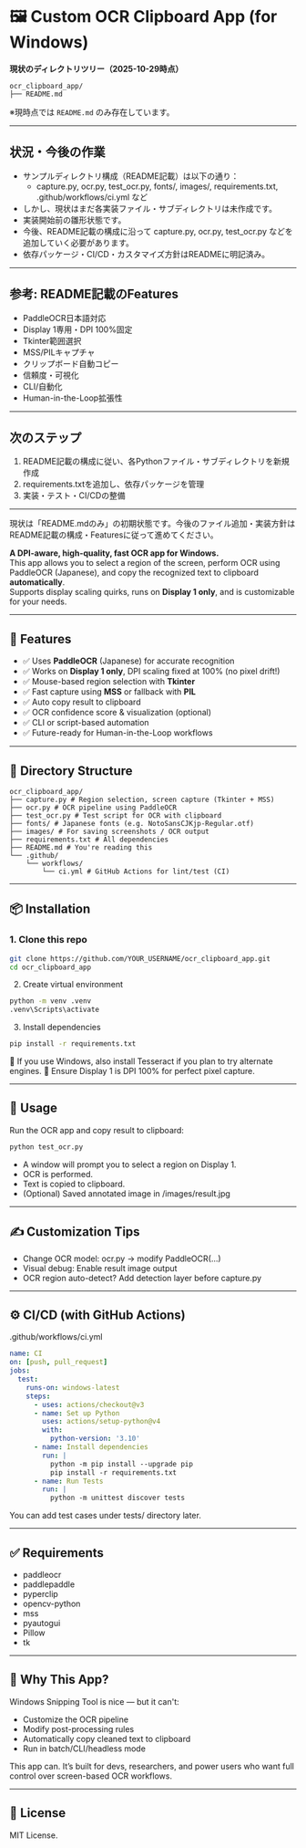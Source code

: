 # 🖼️ Custom OCR Clipboard App (for Windows)

**現状のディレクトリツリー（2025-10-29時点）**

```
ocr_clipboard_app/
├── README.md
```

※現時点では `README.md` のみ存在しています。

---

## 状況・今後の作業

- サンプルディレクトリ構成（README記載）は以下の通り：
  - capture.py, ocr.py, test_ocr.py, fonts/, images/, requirements.txt, .github/workflows/ci.yml など
- しかし、現状はまだ各実装ファイル・サブディレクトリは未作成です。
- 実装開始前の雛形状態です。
- 今後、README記載の構成に沿って capture.py, ocr.py, test_ocr.py などを追加していく必要があります。
- 依存パッケージ・CI/CD・カスタマイズ方針はREADMEに明記済み。

---

## 参考: README記載のFeatures

- PaddleOCR日本語対応
- Display 1専用・DPI 100%固定
- Tkinter範囲選択
- MSS/PILキャプチャ
- クリップボード自動コピー
- 信頼度・可視化
- CLI/自動化
- Human-in-the-Loop拡張性

---

## 次のステップ

1. README記載の構成に従い、各Pythonファイル・サブディレクトリを新規作成
2. requirements.txtを追加し、依存パッケージを管理
3. 実装・テスト・CI/CDの整備

---

現状は「README.mdのみ」の初期状態です。今後のファイル追加・実装方針はREADME記載の構成・Featuresに従って進めてください。

**A DPI-aware, high-quality, fast OCR app for Windows.**  
This app allows you to select a region of the screen, perform OCR using PaddleOCR (Japanese), and copy the recognized text to clipboard **automatically**.  
Supports display scaling quirks, runs on **Display 1 only**, and is customizable for your needs.

---

## 🚀 Features

- ✅ Uses **PaddleOCR** (Japanese) for accurate recognition
- ✅ Works on **Display 1 only**, DPI scaling fixed at 100% (no pixel drift!)
- ✅ Mouse-based region selection with **Tkinter**
- ✅ Fast capture using **MSS** or fallback with **PIL**
- ✅ Auto copy result to clipboard
- ✅ OCR confidence score & visualization (optional)
- ✅ CLI or script-based automation
- ✅ Future-ready for Human-in-the-Loop workflows

---

## 📁 Directory Structure

```
ocr_clipboard_app/
├── capture.py # Region selection, screen capture (Tkinter + MSS)
├── ocr.py # OCR pipeline using PaddleOCR
├── test_ocr.py # Test script for OCR with clipboard
├── fonts/ # Japanese fonts (e.g. NotoSansCJKjp-Regular.otf)
├── images/ # For saving screenshots / OCR output
├── requirements.txt # All dependencies
├── README.md # You're reading this
└── .github/
    └── workflows/
        └── ci.yml # GitHub Actions for lint/test (CI)
```

---

## 📦 Installation

### 1. Clone this repo

```bash
git clone https://github.com/YOUR_USERNAME/ocr_clipboard_app.git
cd ocr_clipboard_app
```

2. Create virtual environment
```bash
python -m venv .venv
.venv\Scripts\activate
```

3. Install dependencies
```bash
pip install -r requirements.txt
```

🔧 If you use Windows, also install Tesseract if you plan to try alternate engines.
📐 Ensure Display 1 is DPI 100% for perfect pixel capture.

---

## 🧪 Usage
Run the OCR app and copy result to clipboard:
```bash
python test_ocr.py
```

- A window will prompt you to select a region on Display 1.
- OCR is performed.
- Text is copied to clipboard.
- (Optional) Saved annotated image in /images/result.jpg

---

## ✍️ Customization Tips
- Change OCR model: ocr.py → modify PaddleOCR(...)
- Visual debug: Enable result image output
- OCR region auto-detect? Add detection layer before capture.py

---

## ⚙️ CI/CD (with GitHub Actions)
.github/workflows/ci.yml
```yaml
name: CI
on: [push, pull_request]
jobs:
  test:
    runs-on: windows-latest
    steps:
      - uses: actions/checkout@v3
      - name: Set up Python
        uses: actions/setup-python@v4
        with:
          python-version: '3.10'
      - name: Install dependencies
        run: |
          python -m pip install --upgrade pip
          pip install -r requirements.txt
      - name: Run Tests
        run: |
          python -m unittest discover tests
```
You can add test cases under tests/ directory later.

---

## ✅ Requirements
- paddleocr
- paddlepaddle
- pyperclip
- opencv-python
- mss
- pyautogui
- Pillow
- tk

---

## 🧠 Why This App?

Windows Snipping Tool is nice — but it can't:
- Customize the OCR pipeline
- Modify post-processing rules
- Automatically copy cleaned text to clipboard
- Run in batch/CLI/headless mode

This app can. It’s built for devs, researchers, and power users who want full control over screen-based OCR workflows.

---

## 📖 License

MIT License.
